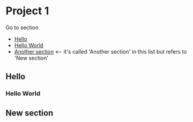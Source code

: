 # Project 1
Go to section
* [Hello](#hello)
* [Hello World](#hello-world)
* [Another section](#new-section) <-- it's called 'Another section' in this list but refers to 'New section'


## Hello
### Hello World
## New section


